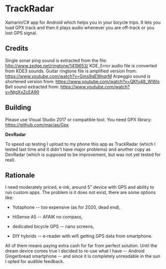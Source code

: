 # TrackRadar

Xamarin/C# app for Android which helps you in your bicycle trips. It lets you load GPX track and then it plays audio whenever you are off-track 
or you lost GPS signal.

## Credits

Single sonar ping sound is extracted from the file: http://www.zedge.net/ringtone/1419653/
KDE_Error audio file is converted from KDE3 sounds.
Guitar ringtone file is amplified version from: https://www.youtube.com/watch?v=Gms9qEWnqrM
Arpeggio sound is shortened version from: https://www.youtube.com/watch?v=QKfy48_WWls
Bell sound extracted from: https://www.youtube.com/watch?v=NtgXxZcEA90

## Building

Please use Visual Studio 2017 or compatible tool. You need GPX library: https://github.com/macias/Gpx

**DevRadar**

To speed up testing I upload to my phone this app as TrackRadar (which I tested last time and it didn't have major problems) and another copy as DevRadar
(which is supposed to be improvement, but was not yet tested for real).

## Rationale

I need moderately priced, e-ink, around 5" device with GPS and ability to run custom apps. The problem is it does not exist, there are some options like:

* Yotaphone -- too expensive (as for 2020, dead end),

* HiSense A5 -- AFAIK no compass,

* dedicated bicycle GPS -- nano screens,

* DIY hybrids -- e-reader with wifi getting GPS data from smartphone.

All of them means paying extra cash for far from perfect solution. Until the dream device comes true I decided to re-use what I have -- Android Gingerbread smartphone --
and since it is completely unreadable in the sun I opted for audible feedback. 

